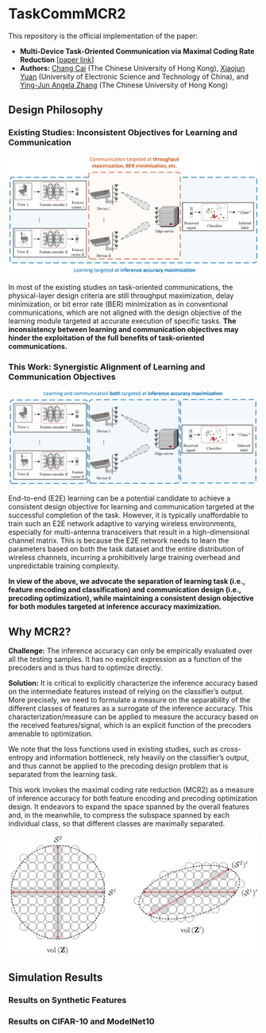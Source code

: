 # TaskCommMCR2
This repository is the official implementation of the paper:

- **Multi-Device Task-Oriented Communication via Maximal Coding Rate Reduction** [[paper link](https://arxiv.org/abs/2309.02888)]
- **Authors:** [Chang Cai](https://chang-cai.github.io/) (The Chinese University of Hong Kong), [Xiaojun Yuan](https://scholar.google.com/citations?user=o6W_m00AAAAJ&hl=en) (University of Electronic Science and Technology of China), and [Ying-Jun Angela Zhang](https://staff.ie.cuhk.edu.hk/~yjzhang/) (The Chinese University of Hong Kong)

## Design Philosophy

### Existing Studies: Inconsistent Objectives for Learning and Communication

<p align="center">
    <img src="inconsistent_system_model.png" width="700"\>
</p>
<p align="center">

In most of the existing studies on task-oriented communications, the physical-layer design criteria are still throughput maximization, delay minimization, or bit error rate (BER) minimization as in conventional communications, which are not aligned with the design objective of the learning module targeted at accurate execution of specific tasks.
**The inconsistency between learning and communication objectives may hinder the exploitation of the full benefits of task-oriented communications.**

### This Work: Synergistic Alignment of Learning and Communication Objectives

<p align="center">
    <img src="consistent_system_model.png" width="700"\>
</p>
<p align="center">

End-to-end (E2E) learning can be a potential candidate to achieve a consistent design objective for learning and communication targeted at the successful completion of the task.
However, it is typically unaffordable to train such an E2E network adaptive to varying wireless environments, especially for multi-antenna transceivers that result in a high-dimensional channel matrix.
This is because the E2E network needs to learn the parameters based on both the task dataset and the entire distribution of wireless channels, incurring a prohibitively large training overhead and unpredictable training complexity.

**In view of the above, we advocate the separation of learning task (i.e., feature encoding and classification) and communication design (i.e., precoding optimization), while maintaining a consistent design objective for both modules targeted at inference accuracy maximization.**

## Why MCR2?

**Challenge:** The inference accuracy can only be empirically evaluated over all the testing samples.
It has no explicit expression as a function of the precoders and is thus hard to optimize directly.

**Solution:** It is critical to explicitly characterize the inference accuracy based on the intermediate features instead of relying on the classifier’s output.
More precisely, we need to formulate a measure on the separability of the different classes of features as a surrogate of the inference accuracy.
This characterization/measure can be applied to measure the accuracy based on the received features/signal, which is an explicit function of the precoders amenable to optimization.

We note that the loss functions used in existing studies, such as cross-entropy and information bottleneck, rely heavily on the classifier’s output, and thus cannot be applied to the precoding design problem that is separated from the learning task.

This work invokes the maximal coding rate reduction (MCR2) as a measure of inference accuracy for both feature encoding and precoding optimization design.
It endeavors to expand the space spanned by the overall features and, in the meanwhile, to compress the subspace spanned by each individual class, so that different classes are maximally separated.

<p align="center">
    <img src="sphere_packing_mcr2.png" width="600"\>
</p>
<p align="center">

## Simulation Results

### Results on Synthetic Features

### Results on CIFAR-10 and ModelNet10
